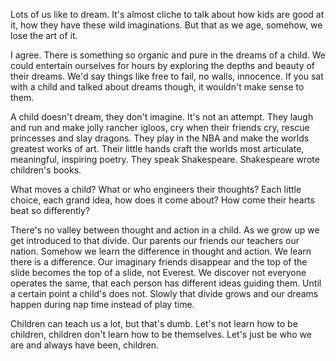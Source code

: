 Lots of us like to dream. It's almost cliche to talk about how kids are good at it, how they have these wild imaginations. But that as we age, somehow, we lose the art of it.

I agree. There is something so organic and pure in the dreams of a child. We could entertain ourselves for hours by exploring the depths and beauty of their dreams. We'd say things like free to fail, no walls, innocence. If you sat with a child and talked about dreams though, it wouldn't make sense to them.

A child doesn't dream, they don't imagine. It's not an attempt. They laugh and run and make jolly rancher igloos, cry when their friends cry, rescue princesses and slay dragons. They play in the NBA and make the worlds greatest works of art. Their little hands craft the worlds most articulate, meaningful, inspiring poetry. They speak Shakespeare. Shakespeare wrote children's books.

What moves a child? What or who engineers their thoughts? Each little choice, each grand idea, how does it come about? How come their hearts beat so differently?

There's no valley between thought and action in a child. As we grow up we get introduced to that divide. Our parents our friends our teachers our nation. Somehow we learn the difference in thought and action. We learn there is a difference. Our imaginary friends disappear and the top of the slide becomes the top of a slide, not Everest. We discover not everyone operates the same, that each person has different ideas guiding them. Until a certain point a child's does not. Slowly that divide grows and our dreams happen during nap time instead of play time.

Children can teach us a lot, but that's dumb. Let's not learn how to be children, children don't learn how to be themselves.  Let's just be who we are and always have been, children.
